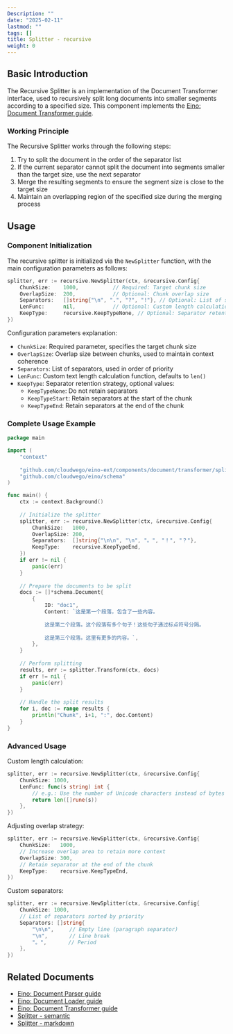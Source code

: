 ```yaml
---
Description: ""
date: "2025-02-11"
lastmod: ""
tags: []
title: Splitter - recursive
weight: 0
---
```


## **Basic Introduction**

The Recursive Splitter is an implementation of the Document Transformer interface, used to recursively split long documents into smaller segments according to a specified size. This component implements the [Eino: Document Transformer guide](/docs/eino/core_modules/components/document_transformer_guide).

### **Working Principle**

The Recursive Splitter works through the following steps:

1. Try to split the document in the order of the separator list
2. If the current separator cannot split the document into segments smaller than the target size, use the next separator
3. Merge the resulting segments to ensure the segment size is close to the target size
4. Maintain an overlapping region of the specified size during the merging process

## **Usage**

### **Component Initialization**

The recursive splitter is initialized via the `NewSplitter` function, with the main configuration parameters as follows:

```go
splitter, err := recursive.NewSplitter(ctx, &recursive.Config{
    ChunkSize:    1000,           // Required: Target chunk size
    OverlapSize:  200,            // Optional: Chunk overlap size
    Separators:   []string{"\n", ".", "?", "!"}, // Optional: List of separators
    LenFunc:      nil,            // Optional: Custom length calculation function
    KeepType:     recursive.KeepTypeNone, // Optional: Separator retention strategy
})
```

Configuration parameters explanation:

- `ChunkSize`: Required parameter, specifies the target chunk size
- `OverlapSize`: Overlap size between chunks, used to maintain context coherence
- `Separators`: List of separators, used in order of priority
- `LenFunc`: Custom text length calculation function, defaults to `len()`
- `KeepType`: Separator retention strategy, optional values:
  - `KeepTypeNone`: Do not retain separators
  - `KeepTypeStart`: Retain separators at the start of the chunk
  - `KeepTypeEnd`: Retain separators at the end of the chunk

### **Complete Usage Example**

```go
package main

import (
    "context"
    
    "github.com/cloudwego/eino-ext/components/document/transformer/splitter/recursive"
    "github.com/cloudwego/eino/schema"
)

func main() {
    ctx := context.Background()
    
    // Initialize the splitter
    splitter, err := recursive.NewSplitter(ctx, &recursive.Config{
        ChunkSize:   1000,
        OverlapSize: 200,
        Separators:  []string{"\n\n", "\n", "。", "！", "？"},
        KeepType:    recursive.KeepTypeEnd,
    })
    if err != nil {
        panic(err)
    }
    
    // Prepare the documents to be split
    docs := []*schema.Document{
        {
            ID: "doc1",
            Content: `这是第一个段落，包含了一些内容。
            
            这是第二个段落。这个段落有多个句子！这些句子通过标点符号分隔。
            
            这是第三个段落。这里有更多的内容。`,
        },
    }
    
    // Perform splitting
    results, err := splitter.Transform(ctx, docs)
    if err != nil {
        panic(err)
    }
    
    // Handle the split results
    for i, doc := range results {
        println("Chunk", i+1, ":", doc.Content)
    }
}
```

### **Advanced Usage**

Custom length calculation:

```go
splitter, err := recursive.NewSplitter(ctx, &recursive.Config{
    ChunkSize: 1000,
    LenFunc: func(s string) int {
        // e.g.: Use the number of Unicode characters instead of bytes
        return len([]rune(s))
    },
})
```

Adjusting overlap strategy:

```go
splitter, err := recursive.NewSplitter(ctx, &recursive.Config{
    ChunkSize:   1000,
    // Increase overlap area to retain more context
    OverlapSize: 300,
    // Retain separator at the end of the chunk
    KeepType:    recursive.KeepTypeEnd,
})
```

Custom separators:

```go
splitter, err := recursive.NewSplitter(ctx, &recursive.Config{
    ChunkSize: 1000,
    // List of separators sorted by priority
    Separators: []string{
        "\n\n",     // Empty line (paragraph separator)
        "\n",       // Line break
        "。",       // Period
    },
})
```

## **Related Documents**

- [Eino: Document Parser guide](/docs/eino/core_modules/components/document_loader_guide/document_parser_interface_guide)
- [Eino: Document Loader guide](/docs/eino/core_modules/components/document_loader_guide)
- [Eino: Document Transformer guide](/docs/eino/core_modules/components/document_transformer_guide)
- [Splitter - semantic](/docs/eino/ecosystem/document/splitter_semantic)
- [Splitter - markdown](/docs/eino/ecosystem/document/splitter_markdown)
